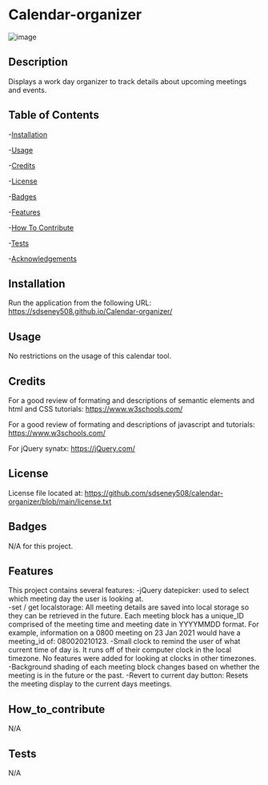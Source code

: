 # Calendar-organizer
![image](https://user-images.githubusercontent.com/62141103/150691703-98dd66cd-fc7e-4768-a54a-6cd3de0743e1.png)



## Description
Displays a work day organizer to track details about upcoming meetings and events.  
  
## Table of Contents
-[Installation](#installation)

-[Usage](#usage)

-[Credits](#credits)

-[License](#license)

-[Badges](#badges)

-[Features](#features)

-[How To Contribute](#how_to_contribute)

-[Tests](#tests)

-[Acknowledgements](#acknowledgements)


## Installation
Run the application from the following URL: https://sdseney508.github.io/Calendar-organizer/

## Usage
No restrictions on the usage of this calendar tool.

## Credits
For a good review of formating and descriptions of semantic elements and html and CSS tutorials:  https://www.w3schools.com/

For a good review of formating and descriptions of javascript and tutorials:  https://www.w3schools.com/

For jQuery synatx: https://jQuery.com/

## License
License file located at: https://github.com/sdseney508/calendar-organizer/blob/main/license.txt

## Badges
N/A for this project.

## Features
This project contains several features:
    -jQuery datepicker:  used to select which meeting day the user is looking at.  
    -set / get localstorage:  All meeting details are saved into local storage so they can be retrieved in the future.  Each meeting block has a unique_ID comprised of the meeting time and meeting date in YYYYMMDD format.  For example, information on a 0800 meeting on 23 Jan 2021 would have a meeting_id of: 080020210123.
    -Small clock to remind the user of what current time of day is.  It runs off of their computer clock in the local timezone.  No features were added for looking at clocks in other timezones.
    -Background shading of each meeting block changes based on whether the meeting is in the future or the past.
    -Revert to current day button:  Resets the meeting display to the current days meetings.


## How_to_contribute
N/A

## Tests
N/A
